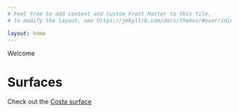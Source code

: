 ```yaml
---
# Feel free to add content and custom Front Matter to this file.
# To modify the layout, see https://jekyllrb.com/docs/themes/#overriding-theme-defaults

layout: home
---
```


Welcome

# Surfaces

Check out the [Costa surface][costa]

<!-- or the [dressed catenoid][dressed-catenoid]. -->

[costa]: /surfaces/costa.html
[dressed-catenoid]: /surfaces/dressed-catenoid.html
